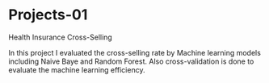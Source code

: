 # Projects-01
Health Insurance Cross-Selling

In this project I evaluated the cross-selling rate by Machine learning models including Naive Baye and Random Forest. Also cross-validation is done to evaluate the machine learning efficiency.
